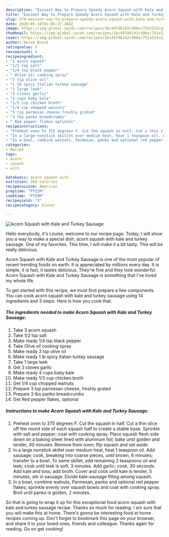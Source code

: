 ```yaml
---
description: "Easiest Way to Prepare Speedy Acorn Squash with Kale and Turkey Sausage"
title: "Easiest Way to Prepare Speedy Acorn Squash with Kale and Turkey Sausage"
slug: 574-easiest-way-to-prepare-speedy-acorn-squash-with-kale-and-turkey-sausage
date: 2020-05-10T01:06:27.284Z
image: https://img-global.cpcdn.com/recipes/1bc497d6142c306e/751x532cq70/acorn-squash-with-kale-and-turkey-sausage-recipe-main-photo.jpg
thumbnail: https://img-global.cpcdn.com/recipes/1bc497d6142c306e/751x532cq70/acorn-squash-with-kale-and-turkey-sausage-recipe-main-photo.jpg
cover: https://img-global.cpcdn.com/recipes/1bc497d6142c306e/751x532cq70/acorn-squash-with-kale-and-turkey-sausage-recipe-main-photo.jpg
author: Derek Brock
ratingvalue: 5
reviewcount: 4
recipeingredient:
- "3 acorn squash"
- "1/2 tsp salt"
- "1/4 tsp black pepper"
- " Olive oil cooking spray"
- "3 tsp olive oil"
- "1 lb spicy Italian turkey sausage"
- "1 large leek"
- "3 cloves garlic"
- "4 cups baby kale"
- "1/3 cup chicken broth"
- "1/4 cup chopped walnuts"
- "3 tsp parmesan cheese freshly grated"
- "3 tbs panko breadcrumbs"
- " Red pepper flakes optional"
recipeinstructions:
- "Preheat oven to 375 degrees F. Cut the squash in half. Cut a thin slice off the round side of each squash half to create a stable base. Sprinkle with salt and pepper; coat with cooking spray. Place squash flesh side down on a baking sheet lined with aluminum foil; bake until golden and tender, 40 minutes. Remove from oven; flip squash and set aside."
- "In a large nonstick skillet over medium heat, heat 1 teaspoon oil. Add sausage; cook, breaking into coarse pieces, until brown, 6 minutes; transfer to a bowl. To same skillet, add remaining 2 teaspoons oil and leek; cook until leek is soft, 3 minutes. Add garlic; cook, 30 seconds. Add kale and toss; add broth. Cover and cook until kale is tender, 5 minutes; stir in sausage. Divide kale-sausage filling among squash."
- "In a bowl, combine walnuts, Parmesan, panko and optional red pepper flakes; sprinkle evenly over squash bowls and coat with cooking spray. Broil until panko is golden, 2 minutes."
categories:
- Recipe
tags:
- acorn
- squash
- with

katakunci: acorn squash with 
nutrition: 264 calories
recipecuisine: American
preptime: "PT22M"
cooktime: "PT59M"
recipeyield: "3"
recipecategory: Dinner

---
```



![Acorn Squash with Kale and Turkey Sausage](https://img-global.cpcdn.com/recipes/1bc497d6142c306e/751x532cq70/acorn-squash-with-kale-and-turkey-sausage-recipe-main-photo.jpg)

Hello everybody, it's Louise, welcome to our recipe page. Today, I will show you a way to make a special dish, acorn squash with kale and turkey sausage. One of my favorites. This time, I will make it a bit tasty. This will be really delicious.

Acorn Squash with Kale and Turkey Sausage is one of the most popular of recent trending foods on earth. It is appreciated by millions every day. It is simple, it is fast, it tastes delicious. They're fine and they look wonderful. Acorn Squash with Kale and Turkey Sausage is something that I've loved my whole life.




To get started with this recipe, we must first prepare a few components. You can cook acorn squash with kale and turkey sausage using 14 ingredients and 3 steps. Here is how you cook that.

<!--inarticleads1-->

##### The ingredients needed to make Acorn Squash with Kale and Turkey Sausage:

1. Take 3 acorn squash
1. Take 1/2 tsp salt
1. Make ready 1/4 tsp black pepper
1. Take  Olive oil cooking spray
1. Make ready 3 tsp olive oil
1. Make ready 1 lb spicy Italian turkey sausage
1. Take 1 large leek
1. Get 3 cloves garlic
1. Make ready 4 cups baby kale
1. Make ready 1/3 cup chicken broth
1. Get 1/4 cup chopped walnuts
1. Prepare 3 tsp parmesan cheese, freshly grated
1. Prepare 3 tbs panko breadcrumbs
1. Get  Red pepper flakes, optional




<!--inarticleads2-->

##### Instructions to make Acorn Squash with Kale and Turkey Sausage:

1. Preheat oven to 375 degrees F. Cut the squash in half. Cut a thin slice off the round side of each squash half to create a stable base. Sprinkle with salt and pepper; coat with cooking spray. Place squash flesh side down on a baking sheet lined with aluminum foil; bake until golden and tender, 40 minutes. Remove from oven; flip squash and set aside.
1. In a large nonstick skillet over medium heat, heat 1 teaspoon oil. Add sausage; cook, breaking into coarse pieces, until brown, 6 minutes; transfer to a bowl. To same skillet, add remaining 2 teaspoons oil and leek; cook until leek is soft, 3 minutes. Add garlic; cook, 30 seconds. Add kale and toss; add broth. Cover and cook until kale is tender, 5 minutes; stir in sausage. Divide kale-sausage filling among squash.
1. In a bowl, combine walnuts, Parmesan, panko and optional red pepper flakes; sprinkle evenly over squash bowls and coat with cooking spray. Broil until panko is golden, 2 minutes.




So that is going to wrap it up for this exceptional food acorn squash with kale and turkey sausage recipe. Thanks so much for reading. I am sure that you will make this at home. There's gonna be interesting food at home recipes coming up. Don't forget to bookmark this page on your browser, and share it to your loved ones, friends and colleague. Thanks again for reading. Go on get cooking!
